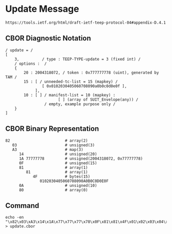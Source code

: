 <!--
 Copyright (c) 2020 SECOM CO., LTD. All Rights reserved.

 SPDX-License-Identifier: BSD-2-Clause
-->

# Update Message
    https://tools.ietf.org/html/draft-ietf-teep-protocol-04#appendix-D.4.1

## CBOR Diagnostic Notation
    / update = /
    [
        3,          / type : TEEP-TYPE-update = 3 (fixed int) /
        / options :  /
        {
            20 : 2004318072, / token : 0x777777778 (uint), generated by TAM /
            15 : [ / unneeded-tc-list = 15 (mapkey) /
                    [ 0x0102030405060708090a0b0c0d0e0f ],
                 ],
            10 : [ ] / manifest-list = 10 (mapkey) :
                           [ ] (array of SUIT_Envelope(any)) /
                     / empty, example purpose only /
        }
    ]


## CBOR Binary Representation
    82                        # array(2)
       03                     # unsigned(3)
       A3                     # map(3)
          14                  # unsigned(20)
          1A 77777778         # unsigned(2004318072, 0x77777778)
          0F                  # unsigned(15)
          81                  # array(1)
             81               # array(1)
                4F            # bytes(15)
                   0102030405060708090A0B0C0D0E0F
          0A                  # unsigned(10)
          80                  # array(0)

## Command
    echo -en "\x82\x03\xA3\x14\x1A\x77\x77\x77\x78\x0F\x81\x81\x4F\x01\x02\x03\x04\x05\x06\x07\x08\x09\x0A\x0B\x0C\x0D\x0E\x0F\x0A\x80" > update.cbor
